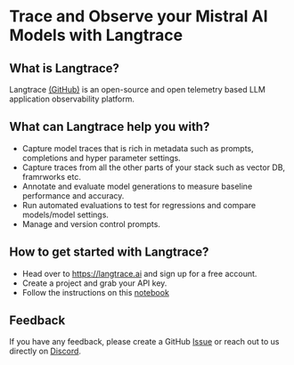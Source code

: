 # Trace and Observe your Mistral AI Models with Langtrace

## What is Langtrace?
Langtrace [(GitHub)](https://github.com/Scale3-Labs/langtrace) is an open-source and open telemetry based LLM application observability platform.

## What can Langtrace help you with?
- Capture model traces that is rich in metadata such as prompts, completions and hyper parameter settings.
- Capture traces from all the other parts of your stack such as vector DB, framrworks etc.
- Annotate and evaluate model generations to measure baseline performance and accuracy.
- Run automated evaluations to test for regressions and compare models/model settings.
- Manage and version control prompts.

## How to get started with Langtrace?
- Head over to https://langtrace.ai and sign up for a free account.
- Create a project and grab your API key.
- Follow the instructions on this [notebook](langtrace_mistral.ipynb)

## Feedback
If you have any feedback, please create a GitHub [Issue](https://github.com/Scale3-Labs/langtrace/issues) or reach out to us directly on [Discord](https://discord.langtrace.ai/).
